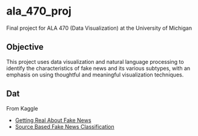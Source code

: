 # ala_470_proj
Final project for ALA 470 (Data Visualization) at the University of Michigan

<h2>Objective</h2>
This project uses data visualization and natural language processing to identify the characteristics of fake news and its various subtypes, with an emphasis on using thoughtful and meaningful visualization techniques. 

<h2>Dat</h2>
From Kaggle
<ul>
  <li><a href = "https://www.kaggle.com/mrisdal/fake-news">Getting Real About Fake News</a></li>
  <li><a href = "https://www.kaggle.com/ruchi798/source-based-news-classification">Source Based Fake News Classification</a></li>
</ul>
